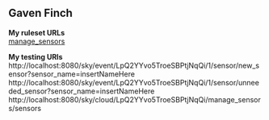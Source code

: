 ## Gaven Finch

**My ruleset URLs**\
[manage_sensors](https://raw.githubusercontent.com/twigleg2/distributed_systems/master/lab6/manage_sensors.krl?token=AINOKECUTE6FCPAECFUPNTK6RVYRC)

**My testing URIs**\
http://localhost:8080/sky/event/LpQ2YYvo5TroeSBPtjNqQi/1/sensor/new_sensor?sensor_name=insertNameHere
http://localhost:8080/sky/event/LpQ2YYvo5TroeSBPtjNqQi/1/sensor/unneeded_sensor?sensor_name=insertNameHere
http://localhost:8080/sky/cloud/LpQ2YYvo5TroeSBPtjNqQi/manage_sensors/sensors
